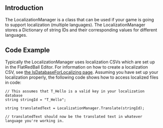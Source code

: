 ## Introduction

The LocalizationManager is a class that can be used if your game is going to support localization (multiple languages). The LocalizationManager stores a Dictionary of string IDs and their corresponding values for different languages.

## Code Example

Typically the LocalizationManager uses localization CSVs which are set up in the FlatRedBall Editor. For information on how to create a localization CSV, see [the IsDatabaseForLocalizing page](/documentation/tools/glue-reference/files/glue-reference-files-isdatabaseforlocalizing.md "Glue:Reference:Files:IsDatabaseForLocalizing"). Assuming you have set up your localization properly, the following code shows how to access localized files in code:

    // This assumes that T_Hello is a valid key in your localization database
    string stringId = "T_Hello";

    string translatedText = LocalizationManager.Translate(stringId);

    // translatedText should now be the translated text in whatever language you're working in.

 
